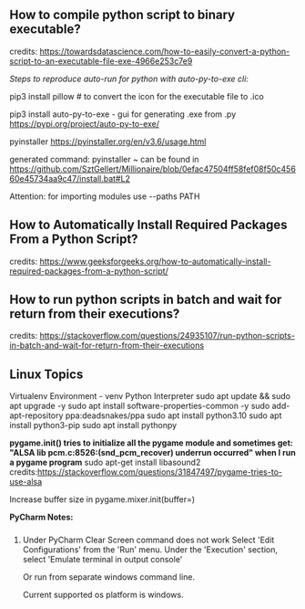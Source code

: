 How to compile python script to binary executable?
-------------

credits: https://towardsdatascience.com/how-to-easily-convert-a-python-script-to-an-executable-file-exe-4966e253c7e9

*Steps to reproduce auto-run for python with auto-py-to-exe cli:*

pip3 install pillow # to convert the icon for the executable file to .ico

pip3 install auto-py-to-exe - gui for generating .exe from .py
https://pypi.org/project/auto-py-to-exe/

pyinstaller
https://pyinstaller.org/en/v3.6/usage.html

generated command: pyinstaller ~ can be found in
https://github.com/SztGellert/Millionaire/blob/0efac47504ff58fef08f50c45660e45734aa9c47/install.bat#L2

Attention: for importing modules use --paths PATH

How to Automatically Install Required Packages From a Python Script?
-------------

credits: https://www.geeksforgeeks.org/how-to-automatically-install-required-packages-from-a-python-script/


How to run python scripts in batch and wait for return from their executions?
-------------
credits: https://stackoverflow.com/questions/24935107/run-python-scripts-in-batch-and-wait-for-return-from-their-executions

Linux Topics
-------------
Virtualenv Environment - venv Python Interpreter
sudo apt update && sudo apt upgrade -y
sudo apt install software-properties-common -y
sudo add-apt-repository ppa:deadsnakes/ppa
sudo apt install python3.10
sudo apt install python3-pip
sudo apt install pythonpy

**pygame.init() tries to initialize all the pygame module and sometimes get: "ALSA lib pcm.c:8526:(snd_pcm_recover) underrun occurred" when I run a pygame program**
sudo apt-get install libasound2
credits:https://stackoverflow.com/questions/31847497/pygame-tries-to-use-alsa

Increase buffer size in pygame.mixer.init(buffer=)

**PyCharm Notes:**
###
1. Under PyCharm Clear Screen command does not work 
    Select 'Edit Configurations' from the 'Run' menu.
    Under the 'Execution' section, select 'Emulate terminal in output console'

   Or run from separate windows command line.

   Current supported os platform is windows.


